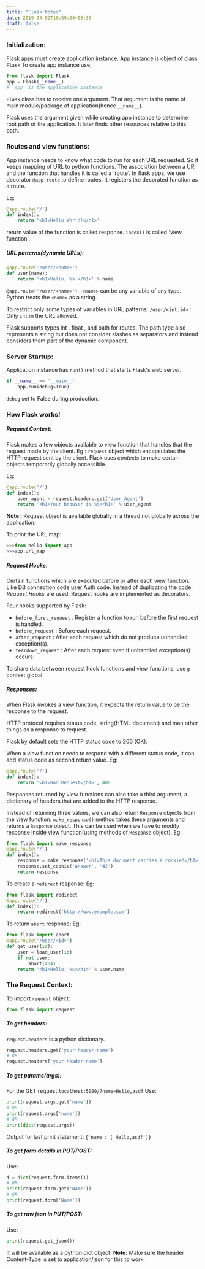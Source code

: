 ```yaml
---
title: "Flask Notes"
date: 2019-04-02T10:59:04+05:30
draft: false
---
```


### Initialization:
Flask apps must create application instance.
App instance is object of class `Flask`
To create app instance use,

```python
from flask import Flask
app = Flask(__name__)
# 'app' is the application instance
```
`Flask` class has to receive one argument. That argument is the name of main module/package of application(hence `__name__`).

Flask uses the argument given while creating app instance to determine root path of the application. It later finds other resources relative to this path.

### Routes and view functions:
App instance needs to know what code to run for each URL requested. So it keeps mapping of URL to python functions.
The association between a URl and the function that handles it is called a 'route'.
In flask apps, we use decorator `@app.route` to define routes. It registers the decorated function as a route.

Eg:
```python
@app.route('/')
def index():
	return '<h1>Hello World!</h1>'
```
return value of the function is called response.
`index()` is called 'view function'.

##### URL patterns(dynamic URLs):
```python
@app.route('/user/<name>')
def user(name):
	return '<h1>Hello, %s!</h1>' % name
```
`@app.route('/user/<name>')` : `<name>` can be any variable of any type. Python treats the `<name>` as a string.

To restrict only some types of variables in URL patterns:
`/user/<int:id>` : Only `int` in the URL allowed.

Flask supports types int , float , and path for routes. The path type also represents a string but does not consider slashes as separators and instead considers them part of the dynamic component.

### Server Startup:
Application instance has `run()` method that starts Flask's web server.

```python
if __name__ == '__main__':
	app.run(debug=True)
```

`debug` set to False during production.

### How Flask works!

##### Request Context:
Flask makes a few objects available to view function that handles that the request made by the client.
Eg : `request` object which encapsulates the HTTP request sent by the client.
Flask uses _contexts_ to make certain objects temporarily globally accessible.

Eg:
```python
@app.route('/')
def index():
	user_agent = request.headers.get('User_Agent')
	return '<h1>Your browser is %s</h1>' % user_agent
```

**Note :** Request object is available globally in a thread not globally across the application.

To print the URL map:
```python
>>>from hello import app
>>>app.url_map
```

##### Request Hooks:
Certain functions which are executed before or after each view function.
Like DB connection code user Auth code.
Instead of duplicating the code, _Request Hooks_ are used.
Request hooks are implemented as decorators.

Four hooks supported by Flask:
* `before_first_request` : Register a function to run before the first request is handled.
* `before_request` : Before each request.
* `after_request` : After each request which do not produce unhandled exception(s).
* `teardown_request` : After each request even if unhandled exception(s) occurs.

To share data between request hook functions and view functions, use `g` context global.

##### Responses:
When Flask invokes a view function, it expects the return value to be the response to the request.

HTTP protocol requires status code, string(HTML document) and man other things as a response to request.

Flask by default sets the HTTP status code to 200 (OK).

When a view function needs to respond with a different status code, it can add status code as second return value.
Eg:
```python
@app.route('/')
def index():
	return '<h1>Bad Request</h1>', 400
```
Responses returned by view functions can also take a third argument, a dictionary of headers that are added to the HTTP response.

Instead of returning three values, we can also return `Response` objects from the view function. `make_response()` method takes these arguments and returns a `Response` object.
This can be used when we have to modify response inside view function(using methods of `Response` object).
Eg:
```python
from flask import make_response
@app.route('/')
def index():
	response = make_response('<h1>This document carries a cookie!</h1>')
	response.set_cookie('answer', '42')
	return response
```
To create a `redirect` response:
Eg:
```python
from flask import redirect
@app.route('/')
def index():
	return redirect('http://www.example.com')
```

To return `abort` response:
Eg:
```python
from flask import abort
@app.route('/user/<id>')
def get_user(id):
	user = load_user(id)
	if not user:
		abort(404)
	return '<h1>Hello, %s</h1>' % user.name
```

### The Request Context:
To import `request` object:
```python
from flask import request
```
##### To get headers:
`request.headers` is a python dictionary.
```python
request.headers.get('your-header-name')
# OR
request.headers['your-header-name']
```

##### To get params(args):
For the GET request `localhost:5000/?name=Hello,asdf`
Use:
```python
print(request.args.get('name'))
# OR
print(request.args['name'])
# OR
print(dict(request.args))
```
Output for last print statement:
`{'name': ['Hello,asdf']}`

##### To get form details in PUT/POST:
Use:
```python
d = dict(request.form.items())
# OR
print(request.form.get('Name'))
# OR
print(request.form['Name'])
```
##### To get raw json in PUT/POST:
Use:
```python
print(request.get_json())
```
It will be available as a python dict object.
**Note:** Make sure the header Content-Type is set to application/json for this to work.

